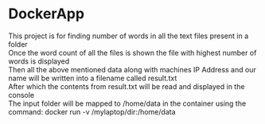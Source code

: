 # DockerApp
This project is for finding number of words in all the text files present in a folder <br>
Once the word count of all the files is shown the file with highest number of words is displayed<br>
Then all the above mentioned data along with machines IP Address and our name will be written into a filename called result.txt<br>
After which the contents from result.txt will be read and displayed in the console<br>
The input folder will be mapped to /home/data in the container using the command: docker run -v /mylaptop/dir:/home/data<br>
